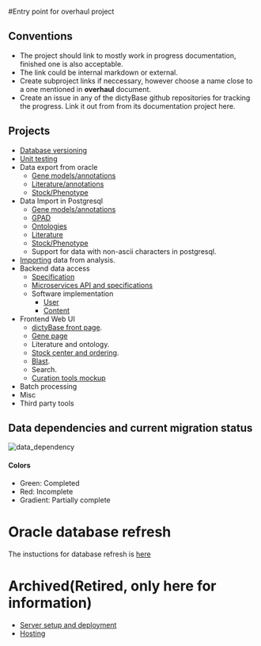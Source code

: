 #Entry point for overhaul project
## Conventions
+ The project should link to mostly work in progress documentation, finished one is also acceptable.
+ The link could be internal markdown or external.
+ Create subproject links if neccessary, however choose a name close to a one mentioned in __overhaul__ document.
+ Create an issue in any of the dictyBase github repositories for tracking the
  progress. Link it out from from its documentation project here.

## Projects
* [Database versioning](/DB-versioning.md)
* [Unit testing](/Unit-testing.md)
* Data export from oracle
    * [Gene models/annotations](Gene-models-export.md)
    * [Literature/annotations](Literature-annotations.md)
    * [Stock/Phenotype](Stock-Export.md)
* Data Import in Postgresql
    * [Gene models/annotations](Gene-models-import.md)
    * [GPAD](GPAD-Import.md)
    * [Ontologies](Ontology-import.md)
    * [Literature](Literature-import.md)
    * [Stock/Phenotype](Stock-Import.md) 
    * Support for data with non-ascii characters in postgresql.
* [Importing](Import-analysis.md) data from analysis.
* Backend data access
    * [Specification](Webservice-specs.md)
    * [Microservices API and specifications](https://dictybase.github.io/dictybase-api/)
    * Software implementation
        * [User](https://github.com/dictyBase/modware-user)
        * [Content](https://github.com/dictyBase/modware-content)
* Frontend Web UI
    * [dictyBase front page](https://github.com/dictyBase/dicty-frontpage).
    * [Gene page](https://github.com/dictyBase/genomepage://github.com/dictyBase/genomepage/)
    * Literature and ontology.
    * [Stock center and ordering](https://github.com/dictyBase/Dicty-Stock-Center/).
    * [Blast](https://github.com/dictyBase/dicty-components-blast/).
    * Search.
    * [Curation tools mockup](curation-tools/mockup ) 
* Batch processing
* Misc
* Third party tools

## Data dependencies and current migration status

![data_dependency](https://cloud.githubusercontent.com/assets/48740/6073492/b3ac845e-ad74-11e4-9a2e-268ba0fdea6e.png)


#### Colors
* Green: Completed
* Red: Incomplete
* Gradient: Partially complete

 
# Oracle database refresh
The instuctions for database refresh is [here](Oracle-database-sync.md)

# Archived(Retired, only here for information)
* [Server setup and deployment](Server-setup.md)
* [Hosting](Hosting.md)
